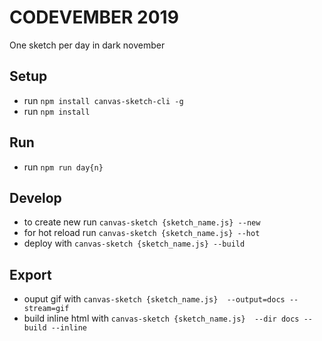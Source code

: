 # CODEVEMBER 2019

One sketch per day in dark november

## Setup

* run `npm install canvas-sketch-cli -g`
* run `npm install`

## Run

* run `npm run day{n}`

## Develop 

* to create new run `canvas-sketch {sketch_name.js} --new`
* for hot reload run `canvas-sketch {sketch_name.js} --hot`
* deploy with `canvas-sketch {sketch_name.js} --build`

## Export

* ouput gif with `canvas-sketch {sketch_name.js}  --output=docs --stream=gif`
* build inline html with `canvas-sketch {sketch_name.js}  --dir docs --build --inline`
